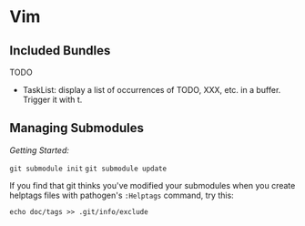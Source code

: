 Vim
===

Included Bundles
----------------

TODO

- TaskList: display a list of occurrences of TODO, XXX, etc. in a buffer.
  Trigger it with <leader>t.


Managing Submodules
-------------------

*Getting Started:*

`git submodule init`
`git submodule update`

If you find that git thinks you've modified your submodules when you create
helptags files with pathogen's `:Helptags` command, try this:

`echo doc/tags >> .git/info/exclude`

